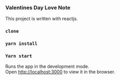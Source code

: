 ### Valentines Day Love Note

This project is written with reactjs.


### `clone `
### `yarn install`
### `Yarn start`

Runs the app in the development mode.<br>
Open [http://localhost:3000](http://localhost:3000) to view it in the browser.

